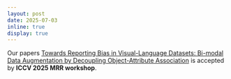 ```yaml
---
layout: post
date: 2025-07-03
inline: true
display: true
---
```


Our papers <a href="https://arxiv.org/abs/2310.01330">Towards Reporting Bias in Visual-Language Datasets: Bi-modal Data Augmentation by Decoupling Object-Attribute Association</a> is accepted by **ICCV 2025 MRR workshop**.